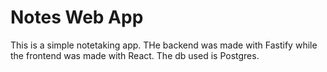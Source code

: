 # Notes Web App

This is a simple notetaking app. THe backend was made with Fastify while the frontend was made with React. The db used is Postgres.
